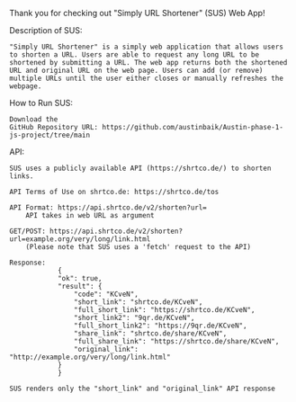 Thank you for checking out "Simply URL Shortener" (SUS) Web App! 

Description of SUS:

    "Simply URL Shortener" is a simply web application that allows users to shorten a URL. Users are able to request any long URL to be shortened by submitting a URL. The web app returns both the shortened URL and original URL on the web page. Users can add (or remove) multiple URLs until the user either closes or manually refreshes the webpage. 

How to Run SUS:

    Download the 
    GitHub Repository URL: https://github.com/austinbaik/Austin-phase-1-js-project/tree/main

API: 
    
    SUS uses a publicly available API (https://shrtco.de/) to shorten links. 

    API Terms of Use on shrtco.de: https://shrtco.de/tos
    
    API Format: https://api.shrtco.de/v2/shorten?url=
        API takes in web URL as argument 

    GET/POST: https://api.shrtco.de/v2/shorten?url=example.org/very/long/link.html
        (Please note that SUS uses a 'fetch' request to the API)

    Response:
                {
                "ok": true,
                "result": {
                    "code": "KCveN",
                    "short_link": "shrtco.de/KCveN",
                    "full_short_link": "https://shrtco.de/KCveN",
                    "short_link2": "9qr.de/KCveN",
                    "full_short_link2": "https://9qr.de/KCveN",
                    "share_link": "shrtco.de/share/KCveN",
                    "full_share_link": "https://shrtco.de/share/KCveN",
                    "original_link": "http://example.org/very/long/link.html"
                }
                }

    SUS renders only the "short_link" and "original_link" API response 

<!-- 
Python Server 
https://developer.mozilla.org/en-US/docs/Learn/Common_questions/set_up_a_local_testing_server
https://www.python.org/downloads/release/python-3104/ -->